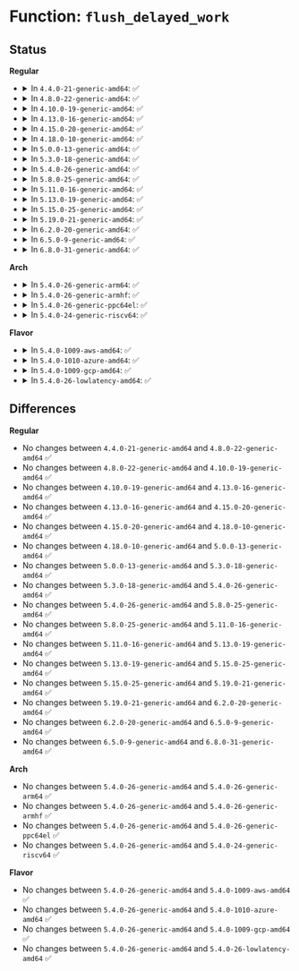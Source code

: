 # Function: <code>flush_delayed_work</code>

## Status
<b>Regular</b>
<ul>
<li>
<details>
<summary>In <code>4.4.0-21-generic-amd64</code>: ✅</summary>

```c
bool flush_delayed_work(struct delayed_work * dwork)
```

```json
{
  "name": "flush_delayed_work",
  "collision_type": "Unique Global",
  "inline_type": "No",
  "funcs": [
    {
      "addr": 18446744071579480768,
      "name": "flush_delayed_work",
      "external": true,
      "loc": "kernel/workqueue.c:2867",
      "file": "kernel/workqueue.c",
      "inline": "seen, unknown",
      "caller_inline": [],
      "caller_func": [
        "kernel/kprobes.c:wait_for_kprobe_optimizer",
        "mm/backing-dev.c:wb_shutdown",
        "drivers/base/devcoredump.c:devcd_free"
      ]
    }
  ],
  "symbols": [
    {
      "addr": 18446744071579480768,
      "name": "flush_delayed_work",
      "section": ".text",
      "bind": "STB_GLOBAL",
      "size": 66
    }
  ]
}
```
</details>
</li>
<li>
<details>
<summary>In <code>4.8.0-22-generic-amd64</code>: ✅</summary>

```c
bool flush_delayed_work(struct delayed_work * dwork)
```

```json
{
  "name": "flush_delayed_work",
  "collision_type": "Unique Global",
  "inline_type": "No",
  "funcs": [
    {
      "addr": 18446744071579494592,
      "name": "flush_delayed_work",
      "external": true,
      "loc": "kernel/workqueue.c:2967",
      "file": "kernel/workqueue.c",
      "inline": "seen, unknown",
      "caller_inline": [],
      "caller_func": [
        "kernel/kprobes.c:wait_for_kprobe_optimizer",
        "drivers/base/devcoredump.c:devcd_free"
      ]
    }
  ],
  "symbols": [
    {
      "addr": 18446744071579494592,
      "name": "flush_delayed_work",
      "section": ".text",
      "bind": "STB_GLOBAL",
      "size": 66
    }
  ]
}
```
</details>
</li>
<li>
<details>
<summary>In <code>4.10.0-19-generic-amd64</code>: ✅</summary>

```c
bool flush_delayed_work(struct delayed_work * dwork)
```

```json
{
  "name": "flush_delayed_work",
  "collision_type": "Unique Global",
  "inline_type": "No",
  "funcs": [
    {
      "addr": 18446744071579513264,
      "name": "flush_delayed_work",
      "external": true,
      "loc": "kernel/workqueue.c:2981",
      "file": "kernel/workqueue.c",
      "inline": "seen, unknown",
      "caller_inline": [],
      "caller_func": [
        "kernel/kprobes.c:wait_for_kprobe_optimizer",
        "kernel/jump_label.c:static_key_deferred_flush",
        "kernel/jump_label.c:static_key_deferred_flush",
        "drivers/base/devcoredump.c:devcd_free"
      ]
    }
  ],
  "symbols": [
    {
      "addr": 18446744071579513264,
      "name": "flush_delayed_work",
      "section": ".text",
      "bind": "STB_GLOBAL",
      "size": 66
    }
  ]
}
```
</details>
</li>
<li>
<details>
<summary>In <code>4.13.0-16-generic-amd64</code>: ✅</summary>

```c
bool flush_delayed_work(struct delayed_work * dwork)
```

```json
{
  "name": "flush_delayed_work",
  "collision_type": "Unique Global",
  "inline_type": "No",
  "funcs": [
    {
      "addr": 18446744071579501712,
      "name": "flush_delayed_work",
      "external": true,
      "loc": "kernel/workqueue.c:2980",
      "file": "kernel/workqueue.c",
      "inline": "seen, unknown",
      "caller_inline": [],
      "caller_func": [
        "kernel/rcu/srcutree.c:cleanup_srcu_struct",
        "kernel/rcu/srcutree.c:cleanup_srcu_struct",
        "kernel/kprobes.c:wait_for_kprobe_optimizer",
        "kernel/jump_label.c:static_key_deferred_flush",
        "kernel/jump_label.c:static_key_deferred_flush",
        "mm/backing-dev.c:wb_shutdown",
        "fs/notify/mark.c:fsnotify_wait_marks_destroyed",
        "drivers/base/devcoredump.c:devcd_free"
      ]
    }
  ],
  "symbols": [
    {
      "addr": 18446744071579501712,
      "name": "flush_delayed_work",
      "section": ".text",
      "bind": "STB_GLOBAL",
      "size": 66
    }
  ]
}
```
</details>
</li>
<li>
<details>
<summary>In <code>4.15.0-20-generic-amd64</code>: ✅</summary>

```c
bool flush_delayed_work(struct delayed_work * dwork)
```

```json
{
  "name": "flush_delayed_work",
  "collision_type": "Unique Global",
  "inline_type": "No",
  "funcs": [
    {
      "addr": 18446744071579527728,
      "name": "flush_delayed_work",
      "external": true,
      "loc": "kernel/workqueue.c:2994",
      "file": "kernel/workqueue.c",
      "inline": "seen, unknown",
      "caller_inline": [],
      "caller_func": [
        "kernel/rcu/srcutree.c:cleanup_srcu_struct",
        "kernel/rcu/srcutree.c:cleanup_srcu_struct",
        "kernel/kprobes.c:wait_for_kprobe_optimizer",
        "kernel/jump_label.c:static_key_deferred_flush",
        "kernel/jump_label.c:static_key_deferred_flush",
        "mm/backing-dev.c:wb_shutdown",
        "fs/notify/mark.c:fsnotify_wait_marks_destroyed",
        "drivers/base/devcoredump.c:devcd_free"
      ]
    }
  ],
  "symbols": [
    {
      "addr": 18446744071579527728,
      "name": "flush_delayed_work",
      "section": ".text",
      "bind": "STB_GLOBAL",
      "size": 66
    }
  ]
}
```
</details>
</li>
<li>
<details>
<summary>In <code>4.18.0-10-generic-amd64</code>: ✅</summary>

```c
bool flush_delayed_work(struct delayed_work * dwork)
```

```json
{
  "name": "flush_delayed_work",
  "collision_type": "Unique Global",
  "inline_type": "No",
  "funcs": [
    {
      "addr": 18446744071579555520,
      "name": "flush_delayed_work",
      "external": true,
      "loc": "kernel/workqueue.c:3056",
      "file": "kernel/workqueue.c",
      "inline": "seen, unknown",
      "caller_inline": [],
      "caller_func": [
        "kernel/rcu/srcutree.c:_cleanup_srcu_struct",
        "kernel/rcu/srcutree.c:_cleanup_srcu_struct",
        "kernel/kprobes.c:wait_for_kprobe_optimizer",
        "kernel/jump_label.c:static_key_deferred_flush",
        "fs/notify/mark.c:fsnotify_wait_marks_destroyed",
        "drivers/base/devcoredump.c:devcd_free"
      ]
    }
  ],
  "symbols": [
    {
      "addr": 18446744071579555520,
      "name": "flush_delayed_work",
      "section": ".text",
      "bind": "STB_GLOBAL",
      "size": 70
    }
  ]
}
```
</details>
</li>
<li>
<details>
<summary>In <code>5.0.0-13-generic-amd64</code>: ✅</summary>

```c
bool flush_delayed_work(struct delayed_work * dwork)
```

```json
{
  "name": "flush_delayed_work",
  "collision_type": "Unique Global",
  "inline_type": "No",
  "funcs": [
    {
      "addr": 18446744071579593136,
      "name": "flush_delayed_work",
      "external": true,
      "loc": "kernel/workqueue.c:3079",
      "file": "kernel/workqueue.c",
      "inline": "seen, unknown",
      "caller_inline": [],
      "caller_func": [
        "kernel/rcu/srcutree.c:_cleanup_srcu_struct",
        "kernel/rcu/srcutree.c:_cleanup_srcu_struct",
        "kernel/kprobes.c:wait_for_kprobe_optimizer",
        "kernel/jump_label.c:static_key_deferred_flush",
        "fs/notify/mark.c:fsnotify_wait_marks_destroyed",
        "drivers/base/devcoredump.c:devcd_free"
      ]
    }
  ],
  "symbols": [
    {
      "addr": 18446744071579593136,
      "name": "flush_delayed_work",
      "section": ".text",
      "bind": "STB_GLOBAL",
      "size": 70
    }
  ]
}
```
</details>
</li>
<li>
<details>
<summary>In <code>5.3.0-18-generic-amd64</code>: ✅</summary>

```c
bool flush_delayed_work(struct delayed_work * dwork)
```

```json
{
  "name": "flush_delayed_work",
  "collision_type": "Unique Global",
  "inline_type": "No",
  "funcs": [
    {
      "addr": 18446744071579618816,
      "name": "flush_delayed_work",
      "external": true,
      "loc": "kernel/workqueue.c:3179",
      "file": "kernel/workqueue.c",
      "inline": "seen, unknown",
      "caller_inline": [],
      "caller_func": [
        "kernel/rcu/srcutree.c:cleanup_srcu_struct",
        "kernel/kprobes.c:wait_for_kprobe_optimizer",
        "kernel/jump_label.c:__static_key_deferred_flush",
        "kernel/jump_label.c:__static_key_deferred_flush",
        "fs/notify/mark.c:fsnotify_wait_marks_destroyed",
        "drivers/base/devcoredump.c:devcd_free"
      ]
    }
  ],
  "symbols": [
    {
      "addr": 18446744071579618816,
      "name": "flush_delayed_work",
      "section": ".text",
      "bind": "STB_GLOBAL",
      "size": 75
    }
  ]
}
```
</details>
</li>
<li>
<details>
<summary>In <code>5.4.0-26-generic-amd64</code>: ✅</summary>

```c
bool flush_delayed_work(struct delayed_work * dwork)
```

```json
{
  "name": "flush_delayed_work",
  "collision_type": "Unique Global",
  "inline_type": "No",
  "funcs": [
    {
      "addr": 18446744071579642496,
      "name": "flush_delayed_work",
      "external": true,
      "loc": "kernel/workqueue.c:3188",
      "file": "kernel/workqueue.c",
      "inline": "seen, unknown",
      "caller_inline": [],
      "caller_func": [
        "kernel/rcu/srcutree.c:cleanup_srcu_struct",
        "kernel/kprobes.c:wait_for_kprobe_optimizer",
        "kernel/jump_label.c:__static_key_deferred_flush",
        "kernel/jump_label.c:__static_key_deferred_flush",
        "fs/notify/mark.c:fsnotify_wait_marks_destroyed",
        "drivers/base/devcoredump.c:devcd_free"
      ]
    }
  ],
  "symbols": [
    {
      "addr": 18446744071579642496,
      "name": "flush_delayed_work",
      "section": ".text",
      "bind": "STB_GLOBAL",
      "size": 75
    }
  ]
}
```
</details>
</li>
<li>
<details>
<summary>In <code>5.8.0-25-generic-amd64</code>: ✅</summary>

```c
bool flush_delayed_work(struct delayed_work * dwork)
```

```json
{
  "name": "flush_delayed_work",
  "collision_type": "Unique Global",
  "inline_type": "No",
  "funcs": [
    {
      "addr": 18446744071579673856,
      "name": "flush_delayed_work",
      "external": true,
      "loc": "kernel/workqueue.c:3185",
      "file": "kernel/workqueue.c",
      "inline": "seen, unknown",
      "caller_inline": [],
      "caller_func": [
        "kernel/rcu/srcutree.c:cleanup_srcu_struct",
        "kernel/kprobes.c:wait_for_kprobe_optimizer",
        "kernel/jump_label.c:__static_key_deferred_flush",
        "kernel/jump_label.c:__static_key_deferred_flush",
        "mm/backing-dev.c:wb_shutdown",
        "fs/notify/mark.c:fsnotify_wait_marks_destroyed",
        "fs/io_uring.c:io_sqe_files_unregister",
        "drivers/base/devcoredump.c:devcd_free"
      ]
    }
  ],
  "symbols": [
    {
      "addr": 18446744071579673856,
      "name": "flush_delayed_work",
      "section": ".text",
      "bind": "STB_GLOBAL",
      "size": 75
    }
  ]
}
```
</details>
</li>
<li>
<details>
<summary>In <code>5.11.0-16-generic-amd64</code>: ✅</summary>

```c
bool flush_delayed_work(struct delayed_work * dwork)
```

```json
{
  "name": "flush_delayed_work",
  "collision_type": "Unique Global",
  "inline_type": "No",
  "funcs": [
    {
      "addr": 18446744071579653680,
      "name": "flush_delayed_work",
      "external": true,
      "loc": "kernel/workqueue.c:3191",
      "file": "kernel/workqueue.c",
      "inline": "seen, unknown",
      "caller_inline": [],
      "caller_func": [
        "kernel/rcu/srcutree.c:cleanup_srcu_struct",
        "kernel/kprobes.c:wait_for_kprobe_optimizer",
        "kernel/jump_label.c:__static_key_deferred_flush",
        "kernel/jump_label.c:__static_key_deferred_flush",
        "mm/backing-dev.c:wb_shutdown",
        "fs/notify/mark.c:fsnotify_wait_marks_destroyed",
        "fs/io_uring.c:io_sqe_files_unregister",
        "drivers/base/devcoredump.c:devcd_free"
      ]
    }
  ],
  "symbols": [
    {
      "addr": 18446744071579653680,
      "name": "flush_delayed_work",
      "section": ".text",
      "bind": "STB_GLOBAL",
      "size": 75
    }
  ]
}
```
</details>
</li>
<li>
<details>
<summary>In <code>5.13.0-19-generic-amd64</code>: ✅</summary>

```c
bool flush_delayed_work(struct delayed_work * dwork)
```

```json
{
  "name": "flush_delayed_work",
  "collision_type": "Unique Global",
  "inline_type": "No",
  "funcs": [
    {
      "addr": 18446744071579660096,
      "name": "flush_delayed_work",
      "external": true,
      "loc": "kernel/workqueue.c:3192",
      "file": "kernel/workqueue.c",
      "inline": "seen, unknown",
      "caller_inline": [],
      "caller_func": [
        "kernel/rcu/srcutree.c:cleanup_srcu_struct",
        "kernel/kprobes.c:wait_for_kprobe_optimizer",
        "kernel/jump_label.c:__static_key_deferred_flush",
        "kernel/jump_label.c:__static_key_deferred_flush",
        "mm/backing-dev.c:wb_shutdown",
        "fs/notify/mark.c:fsnotify_wait_marks_destroyed",
        "fs/io_uring.c:io_ring_ctx_free",
        "drivers/base/devcoredump.c:devcd_free"
      ]
    }
  ],
  "symbols": [
    {
      "addr": 18446744071579660096,
      "name": "flush_delayed_work",
      "section": ".text",
      "bind": "STB_GLOBAL",
      "size": 75
    }
  ]
}
```
</details>
</li>
<li>
<details>
<summary>In <code>5.15.0-25-generic-amd64</code>: ✅</summary>

```c
bool flush_delayed_work(struct delayed_work * dwork)
```

```json
{
  "name": "flush_delayed_work",
  "collision_type": "Unique Global",
  "inline_type": "No",
  "funcs": [
    {
      "addr": 18446744071579737200,
      "name": "flush_delayed_work",
      "external": true,
      "loc": "kernel/workqueue.c:3231",
      "file": "kernel/workqueue.c",
      "inline": "seen, unknown",
      "caller_inline": [],
      "caller_func": [
        "kernel/rcu/srcutree.c:cleanup_srcu_struct",
        "kernel/kprobes.c:wait_for_kprobe_optimizer",
        "kernel/jump_label.c:__static_key_deferred_flush",
        "mm/backing-dev.c:wb_shutdown",
        "mm/backing-dev.c:wb_shutdown",
        "fs/notify/mark.c:fsnotify_wait_marks_destroyed",
        "fs/io_uring.c:io_ring_ctx_free",
        "drivers/base/devcoredump.c:devcd_free"
      ]
    }
  ],
  "symbols": [
    {
      "addr": 18446744071579737200,
      "name": "flush_delayed_work",
      "section": ".text",
      "bind": "STB_GLOBAL",
      "size": 75
    }
  ]
}
```
</details>
</li>
<li>
<details>
<summary>In <code>5.19.0-21-generic-amd64</code>: ✅</summary>

```c
bool flush_delayed_work(struct delayed_work * dwork)
```

```json
{
  "name": "flush_delayed_work",
  "collision_type": "Unique Global",
  "inline_type": "No",
  "funcs": [
    {
      "addr": 18446744071579841920,
      "name": "flush_delayed_work",
      "external": true,
      "loc": "kernel/workqueue.c:3214",
      "file": "kernel/workqueue.c",
      "inline": "seen, unknown",
      "caller_inline": [],
      "caller_func": [
        "kernel/kprobes.c:wait_for_kprobe_optimizer",
        "kernel/jump_label.c:__static_key_deferred_flush",
        "mm/backing-dev.c:wb_shutdown",
        "mm/backing-dev.c:wb_shutdown",
        "fs/notify/mark.c:fsnotify_wait_marks_destroyed",
        "io_uring/io_uring.c:io_ring_ctx_free",
        "io_uring/io_uring.c:io_ring_ctx_free",
        "io_uring/io_uring.c:io_rsrc_ref_quiesce",
        "io_uring/io_uring.c:io_rsrc_ref_quiesce",
        "drivers/base/devcoredump.c:devcd_free"
      ]
    }
  ],
  "symbols": [
    {
      "addr": 18446744071579841920,
      "name": "flush_delayed_work",
      "section": ".text",
      "bind": "STB_GLOBAL",
      "size": 79
    }
  ]
}
```
</details>
</li>
<li>
<details>
<summary>In <code>6.2.0-20-generic-amd64</code>: ✅</summary>

```c
bool flush_delayed_work(struct delayed_work * dwork)
```

```json
{
  "name": "flush_delayed_work",
  "collision_type": "Unique Global",
  "inline_type": "No",
  "funcs": [
    {
      "addr": 18446744071579981168,
      "name": "flush_delayed_work",
      "external": true,
      "loc": "kernel/workqueue.c:3212",
      "file": "kernel/workqueue.c",
      "inline": "seen, unknown",
      "caller_inline": [],
      "caller_func": [
        "kernel/kprobes.c:wait_for_kprobe_optimizer",
        "kernel/jump_label.c:__static_key_deferred_flush",
        "mm/backing-dev.c:wb_shutdown",
        "mm/backing-dev.c:wb_shutdown",
        "fs/notify/mark.c:fsnotify_wait_marks_destroyed",
        "io_uring/io_uring.c:io_ring_ctx_free",
        "io_uring/io_uring.c:io_ring_ctx_free",
        "drivers/base/devcoredump.c:devcd_free"
      ]
    }
  ],
  "symbols": [
    {
      "addr": 18446744071579981168,
      "name": "flush_delayed_work",
      "section": ".text",
      "bind": "STB_GLOBAL",
      "size": 81
    }
  ]
}
```
</details>
</li>
<li>
<details>
<summary>In <code>6.5.0-9-generic-amd64</code>: ✅</summary>

```c
bool flush_delayed_work(struct delayed_work * dwork)
```

```json
{
  "name": "flush_delayed_work",
  "collision_type": "Unique Global",
  "inline_type": "No",
  "funcs": [
    {
      "addr": 18446744071580030272,
      "name": "flush_delayed_work",
      "external": true,
      "loc": "kernel/workqueue.c:3528",
      "file": "kernel/workqueue.c",
      "inline": "seen, unknown",
      "caller_inline": [],
      "caller_func": [
        "kernel/rcu/srcutree.c:cleanup_srcu_struct",
        "kernel/kprobes.c:wait_for_kprobe_optimizer",
        "kernel/jump_label.c:__static_key_deferred_flush",
        "mm/backing-dev.c:wb_shutdown",
        "mm/backing-dev.c:wb_shutdown",
        "fs/notify/mark.c:fsnotify_wait_marks_destroyed",
        "fs/quota/dquot.c:invalidate_dquots",
        "io_uring/io_uring.c:io_ring_ctx_wait_and_kill",
        "io_uring/io_uring.c:io_fallback_tw",
        "io_uring/io_uring.c:io_fallback_tw",
        "drivers/base/devcoredump.c:devcd_free"
      ]
    }
  ],
  "symbols": [
    {
      "addr": 18446744071580030272,
      "name": "flush_delayed_work",
      "section": ".text",
      "bind": "STB_GLOBAL",
      "size": 81
    }
  ]
}
```
</details>
</li>
<li>
<details>
<summary>In <code>6.8.0-31-generic-amd64</code>: ✅</summary>

```c
bool flush_delayed_work(struct delayed_work * dwork)
```

```json
{
  "name": "flush_delayed_work",
  "collision_type": "Unique Global",
  "inline_type": "No",
  "funcs": [
    {
      "addr": 18446744071580073104,
      "name": "flush_delayed_work",
      "external": true,
      "loc": "kernel/workqueue.c:3549",
      "file": "kernel/workqueue.c",
      "inline": "seen, unknown",
      "caller_inline": [],
      "caller_func": [
        "kernel/rcu/srcutree.c:cleanup_srcu_struct",
        "kernel/kprobes.c:wait_for_kprobe_optimizer",
        "kernel/jump_label.c:__static_key_deferred_flush",
        "mm/backing-dev.c:wb_shutdown",
        "mm/backing-dev.c:wb_shutdown",
        "fs/notify/mark.c:fsnotify_wait_marks_destroyed",
        "fs/quota/dquot.c:dquot_writeback_dquots",
        "fs/quota/dquot.c:invalidate_dquots",
        "io_uring/io_uring.c:io_ring_ctx_wait_and_kill",
        "io_uring/io_uring.c:io_fallback_tw",
        "io_uring/io_uring.c:io_fallback_tw",
        "drivers/video/fbdev/core/fb_defio.c:fb_deferred_io_lastclose",
        "drivers/video/fbdev/core/fb_defio.c:fb_deferred_io_fsync",
        "drivers/base/devcoredump.c:devcd_free"
      ]
    }
  ],
  "symbols": [
    {
      "addr": 18446744071580073104,
      "name": "flush_delayed_work",
      "section": ".text",
      "bind": "STB_GLOBAL",
      "size": 81
    }
  ]
}
```
</details>
</li>
</ul>
<b>Arch</b>
<ul>
<li>
<details>
<summary>In <code>5.4.0-26-generic-arm64</code>: ✅</summary>

```c
bool flush_delayed_work(struct delayed_work * dwork)
```

```json
{
  "name": "flush_delayed_work",
  "collision_type": "Unique Global",
  "inline_type": "No",
  "funcs": [
    {
      "addr": 18446603336490810880,
      "name": "flush_delayed_work",
      "external": true,
      "loc": "kernel/workqueue.c:3188",
      "file": "kernel/workqueue.c",
      "inline": "seen, unknown",
      "caller_inline": [],
      "caller_func": [
        "kernel/rcu/srcutree.c:cleanup_srcu_struct",
        "kernel/jump_label.c:__static_key_deferred_flush",
        "kernel/jump_label.c:__static_key_deferred_flush",
        "fs/notify/mark.c:fsnotify_wait_marks_destroyed",
        "drivers/base/devcoredump.c:devcd_free"
      ]
    }
  ],
  "symbols": [
    {
      "addr": 18446603336490810880,
      "name": "flush_delayed_work",
      "section": ".text",
      "bind": "STB_GLOBAL",
      "size": 96
    }
  ]
}
```
</details>
</li>
<li>
<details>
<summary>In <code>5.4.0-26-generic-armhf</code>: ✅</summary>

```c
bool flush_delayed_work(struct delayed_work * dwork)
```

```json
{
  "name": "flush_delayed_work",
  "collision_type": "Unique Global",
  "inline_type": "No",
  "funcs": [
    {
      "addr": 3224844320,
      "name": "flush_delayed_work",
      "external": true,
      "loc": "kernel/workqueue.c:3188",
      "file": "kernel/workqueue.c",
      "inline": "seen, unknown",
      "caller_inline": [],
      "caller_func": [
        "kernel/kprobes.c:wait_for_kprobe_optimizer",
        "fs/notify/mark.c:fsnotify_wait_marks_destroyed",
        "drivers/base/devcoredump.c:devcd_free",
        "drivers/usb/musb/musb_core.c:musb_suspend",
        "sound/soc/soc-core.c:snd_soc_poweroff",
        "sound/soc/soc-core.c:snd_soc_suspend",
        "sound/soc/soc-pcm.c:soc_pcm_private_free"
      ]
    }
  ],
  "symbols": [
    {
      "addr": 3224844320,
      "name": "flush_delayed_work",
      "section": ".text",
      "bind": "STB_GLOBAL",
      "size": 84
    }
  ]
}
```
</details>
</li>
<li>
<details>
<summary>In <code>5.4.0-26-generic-ppc64el</code>: ✅</summary>

```c
bool flush_delayed_work(struct delayed_work * dwork)
```

```json
{
  "name": "flush_delayed_work",
  "collision_type": "Unique Global",
  "inline_type": "No",
  "funcs": [
    {
      "addr": 13835058055283645264,
      "name": "flush_delayed_work",
      "external": true,
      "loc": "kernel/workqueue.c:3188",
      "file": "kernel/workqueue.c",
      "inline": "seen, unknown",
      "caller_inline": [],
      "caller_func": [
        "kernel/rcu/srcutree.c:cleanup_srcu_struct",
        "kernel/kprobes.c:wait_for_kprobe_optimizer",
        "kernel/jump_label.c:__static_key_deferred_flush",
        "kernel/jump_label.c:__static_key_deferred_flush",
        "mm/backing-dev.c:wb_shutdown",
        "fs/notify/mark.c:fsnotify_wait_marks_destroyed",
        "drivers/base/devcoredump.c:devcd_free"
      ]
    }
  ],
  "symbols": [
    {
      "addr": 13835058055283645264,
      "name": "flush_delayed_work",
      "section": ".text",
      "bind": "STB_GLOBAL",
      "size": 164
    }
  ]
}
```
</details>
</li>
<li>
<details>
<summary>In <code>5.4.0-24-generic-riscv64</code>: ✅</summary>

```c
bool flush_delayed_work(struct delayed_work * dwork)
```

```json
{
  "name": "flush_delayed_work",
  "collision_type": "Unique Global",
  "inline_type": "No",
  "funcs": [
    {
      "addr": 18446743936271485600,
      "name": "flush_delayed_work",
      "external": true,
      "loc": "kernel/workqueue.c:3188",
      "file": "kernel/workqueue.c",
      "inline": "seen, unknown",
      "caller_inline": [],
      "caller_func": [
        "kernel/rcu/srcutree.c:cleanup_srcu_struct",
        "fs/notify/mark.c:fsnotify_wait_marks_destroyed",
        "drivers/base/devcoredump.c:devcd_free"
      ]
    }
  ],
  "symbols": [
    {
      "addr": 18446743936271485600,
      "name": "flush_delayed_work",
      "section": ".text",
      "bind": "STB_GLOBAL",
      "size": 80
    }
  ]
}
```
</details>
</li>
</ul>
<b>Flavor</b>
<ul>
<li>
<details>
<summary>In <code>5.4.0-1009-aws-amd64</code>: ✅</summary>

```c
bool flush_delayed_work(struct delayed_work * dwork)
```

```json
{
  "name": "flush_delayed_work",
  "collision_type": "Unique Global",
  "inline_type": "No",
  "funcs": [
    {
      "addr": 18446744071579618800,
      "name": "flush_delayed_work",
      "external": true,
      "loc": "kernel/workqueue.c:3188",
      "file": "kernel/workqueue.c",
      "inline": "seen, unknown",
      "caller_inline": [],
      "caller_func": [
        "kernel/rcu/srcutree.c:cleanup_srcu_struct",
        "kernel/kprobes.c:wait_for_kprobe_optimizer",
        "kernel/jump_label.c:__static_key_deferred_flush",
        "kernel/jump_label.c:__static_key_deferred_flush",
        "fs/notify/mark.c:fsnotify_wait_marks_destroyed",
        "drivers/base/devcoredump.c:devcd_free"
      ]
    }
  ],
  "symbols": [
    {
      "addr": 18446744071579618800,
      "name": "flush_delayed_work",
      "section": ".text",
      "bind": "STB_GLOBAL",
      "size": 75
    }
  ]
}
```
</details>
</li>
<li>
<details>
<summary>In <code>5.4.0-1010-azure-amd64</code>: ✅</summary>

```c
bool flush_delayed_work(struct delayed_work * dwork)
```

```json
{
  "name": "flush_delayed_work",
  "collision_type": "Unique Global",
  "inline_type": "No",
  "funcs": [
    {
      "addr": 18446744071579547200,
      "name": "flush_delayed_work",
      "external": true,
      "loc": "kernel/workqueue.c:3188",
      "file": "kernel/workqueue.c",
      "inline": "seen, unknown",
      "caller_inline": [],
      "caller_func": [
        "kernel/rcu/srcutree.c:cleanup_srcu_struct",
        "kernel/kprobes.c:wait_for_kprobe_optimizer",
        "kernel/jump_label.c:__static_key_deferred_flush",
        "kernel/jump_label.c:__static_key_deferred_flush",
        "fs/notify/mark.c:fsnotify_wait_marks_destroyed"
      ]
    }
  ],
  "symbols": [
    {
      "addr": 18446744071579547200,
      "name": "flush_delayed_work",
      "section": ".text",
      "bind": "STB_GLOBAL",
      "size": 63
    }
  ]
}
```
</details>
</li>
<li>
<details>
<summary>In <code>5.4.0-1009-gcp-amd64</code>: ✅</summary>

```c
bool flush_delayed_work(struct delayed_work * dwork)
```

```json
{
  "name": "flush_delayed_work",
  "collision_type": "Unique Global",
  "inline_type": "No",
  "funcs": [
    {
      "addr": 18446744071579616080,
      "name": "flush_delayed_work",
      "external": true,
      "loc": "kernel/workqueue.c:3188",
      "file": "kernel/workqueue.c",
      "inline": "seen, unknown",
      "caller_inline": [],
      "caller_func": [
        "kernel/rcu/srcutree.c:cleanup_srcu_struct",
        "kernel/kprobes.c:wait_for_kprobe_optimizer",
        "kernel/jump_label.c:__static_key_deferred_flush",
        "kernel/jump_label.c:__static_key_deferred_flush",
        "fs/notify/mark.c:fsnotify_wait_marks_destroyed",
        "drivers/base/devcoredump.c:devcd_free"
      ]
    }
  ],
  "symbols": [
    {
      "addr": 18446744071579616080,
      "name": "flush_delayed_work",
      "section": ".text",
      "bind": "STB_GLOBAL",
      "size": 75
    }
  ]
}
```
</details>
</li>
<li>
<details>
<summary>In <code>5.4.0-26-lowlatency-amd64</code>: ✅</summary>

```c
bool flush_delayed_work(struct delayed_work * dwork)
```

```json
{
  "name": "flush_delayed_work",
  "collision_type": "Unique Global",
  "inline_type": "No",
  "funcs": [
    {
      "addr": 18446744071579645008,
      "name": "flush_delayed_work",
      "external": true,
      "loc": "kernel/workqueue.c:3188",
      "file": "kernel/workqueue.c",
      "inline": "seen, unknown",
      "caller_inline": [],
      "caller_func": [
        "kernel/rcu/srcutree.c:cleanup_srcu_struct",
        "kernel/kprobes.c:wait_for_kprobe_optimizer",
        "kernel/jump_label.c:__static_key_deferred_flush",
        "kernel/jump_label.c:__static_key_deferred_flush",
        "fs/notify/mark.c:fsnotify_wait_marks_destroyed",
        "drivers/base/devcoredump.c:devcd_free"
      ]
    }
  ],
  "symbols": [
    {
      "addr": 18446744071579645008,
      "name": "flush_delayed_work",
      "section": ".text",
      "bind": "STB_GLOBAL",
      "size": 75
    }
  ]
}
```
</details>
</li>
</ul>

## Differences
<b>Regular</b>
<ul>
<li>
No changes between <code>4.4.0-21-generic-amd64</code> and <code>4.8.0-22-generic-amd64</code> ✅
</li>
<li>
No changes between <code>4.8.0-22-generic-amd64</code> and <code>4.10.0-19-generic-amd64</code> ✅
</li>
<li>
No changes between <code>4.10.0-19-generic-amd64</code> and <code>4.13.0-16-generic-amd64</code> ✅
</li>
<li>
No changes between <code>4.13.0-16-generic-amd64</code> and <code>4.15.0-20-generic-amd64</code> ✅
</li>
<li>
No changes between <code>4.15.0-20-generic-amd64</code> and <code>4.18.0-10-generic-amd64</code> ✅
</li>
<li>
No changes between <code>4.18.0-10-generic-amd64</code> and <code>5.0.0-13-generic-amd64</code> ✅
</li>
<li>
No changes between <code>5.0.0-13-generic-amd64</code> and <code>5.3.0-18-generic-amd64</code> ✅
</li>
<li>
No changes between <code>5.3.0-18-generic-amd64</code> and <code>5.4.0-26-generic-amd64</code> ✅
</li>
<li>
No changes between <code>5.4.0-26-generic-amd64</code> and <code>5.8.0-25-generic-amd64</code> ✅
</li>
<li>
No changes between <code>5.8.0-25-generic-amd64</code> and <code>5.11.0-16-generic-amd64</code> ✅
</li>
<li>
No changes between <code>5.11.0-16-generic-amd64</code> and <code>5.13.0-19-generic-amd64</code> ✅
</li>
<li>
No changes between <code>5.13.0-19-generic-amd64</code> and <code>5.15.0-25-generic-amd64</code> ✅
</li>
<li>
No changes between <code>5.15.0-25-generic-amd64</code> and <code>5.19.0-21-generic-amd64</code> ✅
</li>
<li>
No changes between <code>5.19.0-21-generic-amd64</code> and <code>6.2.0-20-generic-amd64</code> ✅
</li>
<li>
No changes between <code>6.2.0-20-generic-amd64</code> and <code>6.5.0-9-generic-amd64</code> ✅
</li>
<li>
No changes between <code>6.5.0-9-generic-amd64</code> and <code>6.8.0-31-generic-amd64</code> ✅
</li>
</ul>
<b>Arch</b>
<ul>
<li>
No changes between <code>5.4.0-26-generic-amd64</code> and <code>5.4.0-26-generic-arm64</code> ✅
</li>
<li>
No changes between <code>5.4.0-26-generic-amd64</code> and <code>5.4.0-26-generic-armhf</code> ✅
</li>
<li>
No changes between <code>5.4.0-26-generic-amd64</code> and <code>5.4.0-26-generic-ppc64el</code> ✅
</li>
<li>
No changes between <code>5.4.0-26-generic-amd64</code> and <code>5.4.0-24-generic-riscv64</code> ✅
</li>
</ul>
<b>Flavor</b>
<ul>
<li>
No changes between <code>5.4.0-26-generic-amd64</code> and <code>5.4.0-1009-aws-amd64</code> ✅
</li>
<li>
No changes between <code>5.4.0-26-generic-amd64</code> and <code>5.4.0-1010-azure-amd64</code> ✅
</li>
<li>
No changes between <code>5.4.0-26-generic-amd64</code> and <code>5.4.0-1009-gcp-amd64</code> ✅
</li>
<li>
No changes between <code>5.4.0-26-generic-amd64</code> and <code>5.4.0-26-lowlatency-amd64</code> ✅
</li>
</ul>

